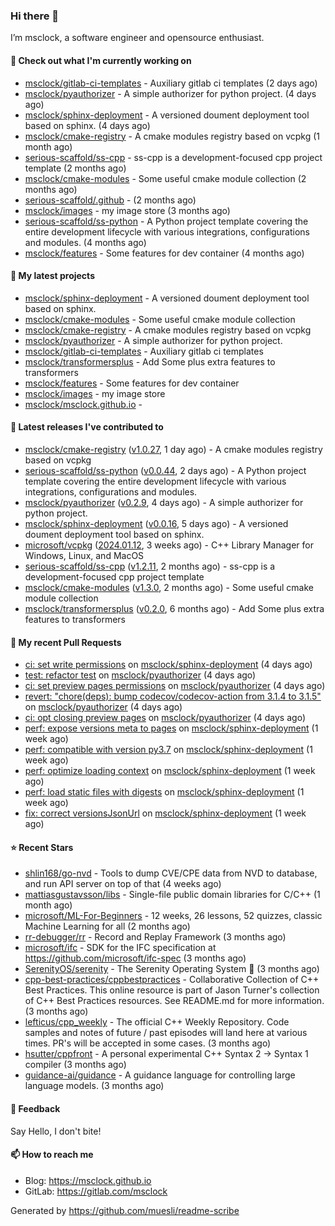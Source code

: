 ### Hi there 👋

I’m msclock, a software engineer and opensource enthusiast.

#### 👷 Check out what I'm currently working on

- [msclock/gitlab-ci-templates](https://github.com/msclock/gitlab-ci-templates) - Auxiliary gitlab ci templates (2 days ago)
- [msclock/pyauthorizer](https://github.com/msclock/pyauthorizer) - A simple authorizer for python project. (4 days ago)
- [msclock/sphinx-deployment](https://github.com/msclock/sphinx-deployment) - A versioned doument deployment tool based on sphinx. (4 days ago)
- [msclock/cmake-registry](https://github.com/msclock/cmake-registry) - A cmake modules registry based on vcpkg (1 month ago)
- [serious-scaffold/ss-cpp](https://github.com/serious-scaffold/ss-cpp) - ss-cpp is a development-focused cpp project template (2 months ago)
- [msclock/cmake-modules](https://github.com/msclock/cmake-modules) - Some useful cmake module collection (2 months ago)
- [serious-scaffold/.github](https://github.com/serious-scaffold/.github) -  (2 months ago)
- [msclock/images](https://github.com/msclock/images) - my image store (3 months ago)
- [serious-scaffold/ss-python](https://github.com/serious-scaffold/ss-python) - A Python project template covering the entire development lifecycle with various integrations, configurations and modules. (4 months ago)
- [msclock/features](https://github.com/msclock/features) - Some features for dev container (4 months ago)

#### 🌱 My latest projects

- [msclock/sphinx-deployment](https://github.com/msclock/sphinx-deployment) - A versioned doument deployment tool based on sphinx.
- [msclock/cmake-modules](https://github.com/msclock/cmake-modules) - Some useful cmake module collection
- [msclock/cmake-registry](https://github.com/msclock/cmake-registry) - A cmake modules registry based on vcpkg
- [msclock/pyauthorizer](https://github.com/msclock/pyauthorizer) - A simple authorizer for python project.
- [msclock/gitlab-ci-templates](https://github.com/msclock/gitlab-ci-templates) - Auxiliary gitlab ci templates
- [msclock/transformersplus](https://github.com/msclock/transformersplus) - Add Some plus extra features to transformers
- [msclock/features](https://github.com/msclock/features) - Some features for dev container
- [msclock/images](https://github.com/msclock/images) - my image store
- [msclock/msclock.github.io](https://github.com/msclock/msclock.github.io) - 

#### 🔭 Latest releases I've contributed to

- [msclock/cmake-registry](https://github.com/msclock/cmake-registry) ([v1.0.27](https://github.com/msclock/cmake-registry/releases/tag/v1.0.27), 1 day ago) - A cmake modules registry based on vcpkg
- [serious-scaffold/ss-python](https://github.com/serious-scaffold/ss-python) ([v0.0.44](https://github.com/serious-scaffold/ss-python/releases/tag/v0.0.44), 2 days ago) - A Python project template covering the entire development lifecycle with various integrations, configurations and modules.
- [msclock/pyauthorizer](https://github.com/msclock/pyauthorizer) ([v0.2.9](https://github.com/msclock/pyauthorizer/releases/tag/v0.2.9), 4 days ago) - A simple authorizer for python project.
- [msclock/sphinx-deployment](https://github.com/msclock/sphinx-deployment) ([v0.0.16](https://github.com/msclock/sphinx-deployment/releases/tag/v0.0.16), 5 days ago) - A versioned doument deployment tool based on sphinx.
- [microsoft/vcpkg](https://github.com/microsoft/vcpkg) ([2024.01.12](https://github.com/microsoft/vcpkg/releases/tag/2024.01.12), 3 weeks ago) - C&#43;&#43; Library Manager for Windows, Linux, and MacOS
- [serious-scaffold/ss-cpp](https://github.com/serious-scaffold/ss-cpp) ([v1.2.11](https://github.com/serious-scaffold/ss-cpp/releases/tag/v1.2.11), 2 months ago) - ss-cpp is a development-focused cpp project template
- [msclock/cmake-modules](https://github.com/msclock/cmake-modules) ([v1.3.0](https://github.com/msclock/cmake-modules/releases/tag/v1.3.0), 2 months ago) - Some useful cmake module collection
- [msclock/transformersplus](https://github.com/msclock/transformersplus) ([v0.2.0](https://github.com/msclock/transformersplus/releases/tag/v0.2.0), 6 months ago) - Add Some plus extra features to transformers

#### 🔨 My recent Pull Requests

- [ci: set write permissions](https://github.com/msclock/sphinx-deployment/pull/50) on [msclock/sphinx-deployment](https://github.com/msclock/sphinx-deployment) (4 days ago)
- [test: refactor test](https://github.com/msclock/pyauthorizer/pull/23) on [msclock/pyauthorizer](https://github.com/msclock/pyauthorizer) (4 days ago)
- [ci: set preview pages permissions](https://github.com/msclock/pyauthorizer/pull/22) on [msclock/pyauthorizer](https://github.com/msclock/pyauthorizer) (4 days ago)
- [revert: &#34;chore(deps): bump codecov/codecov-action from 3.1.4 to 3.1.5&#34;](https://github.com/msclock/pyauthorizer/pull/21) on [msclock/pyauthorizer](https://github.com/msclock/pyauthorizer) (4 days ago)
- [ci: opt closing preview pages](https://github.com/msclock/pyauthorizer/pull/20) on [msclock/pyauthorizer](https://github.com/msclock/pyauthorizer) (4 days ago)
- [perf: expose versions meta to pages](https://github.com/msclock/sphinx-deployment/pull/48) on [msclock/sphinx-deployment](https://github.com/msclock/sphinx-deployment) (1 week ago)
- [perf: compatible with version py3.7](https://github.com/msclock/sphinx-deployment/pull/46) on [msclock/sphinx-deployment](https://github.com/msclock/sphinx-deployment) (1 week ago)
- [perf: optimize loading context](https://github.com/msclock/sphinx-deployment/pull/43) on [msclock/sphinx-deployment](https://github.com/msclock/sphinx-deployment) (1 week ago)
- [perf: load static files with digests](https://github.com/msclock/sphinx-deployment/pull/41) on [msclock/sphinx-deployment](https://github.com/msclock/sphinx-deployment) (1 week ago)
- [fix: correct versionsJsonUrl](https://github.com/msclock/sphinx-deployment/pull/39) on [msclock/sphinx-deployment](https://github.com/msclock/sphinx-deployment) (1 week ago)

#### ⭐ Recent Stars

- [shlin168/go-nvd](https://github.com/shlin168/go-nvd) - Tools to dump CVE/CPE data from NVD to database, and run API server on top of that (4 weeks ago)
- [mattiasgustavsson/libs](https://github.com/mattiasgustavsson/libs) - Single-file public domain libraries for C/C&#43;&#43; (1 month ago)
- [microsoft/ML-For-Beginners](https://github.com/microsoft/ML-For-Beginners) - 12 weeks, 26 lessons, 52 quizzes, classic Machine Learning for all (2 months ago)
- [rr-debugger/rr](https://github.com/rr-debugger/rr) - Record and Replay Framework (3 months ago)
- [microsoft/ifc](https://github.com/microsoft/ifc) - SDK for the IFC specification at https://github.com/microsoft/ifc-spec (3 months ago)
- [SerenityOS/serenity](https://github.com/SerenityOS/serenity) - The Serenity Operating System 🐞 (3 months ago)
- [cpp-best-practices/cppbestpractices](https://github.com/cpp-best-practices/cppbestpractices) - Collaborative Collection of C&#43;&#43; Best Practices. This online resource is part of Jason Turner&#39;s collection of C&#43;&#43; Best Practices resources. See README.md for more information. (3 months ago)
- [lefticus/cpp_weekly](https://github.com/lefticus/cpp_weekly) - The official C&#43;&#43; Weekly Repository. Code samples and notes of future / past episodes will land here at various times. PR&#39;s will be accepted in some cases. (3 months ago)
- [hsutter/cppfront](https://github.com/hsutter/cppfront) - A personal experimental C&#43;&#43; Syntax 2 -&gt; Syntax 1 compiler (3 months ago)
- [guidance-ai/guidance](https://github.com/guidance-ai/guidance) - A guidance language for controlling large language models. (3 months ago)

#### 💬 Feedback

Say Hello, I don't bite!

#### 📫 How to reach me

- Blog: https://msclock.github.io
- GitLab: https://gitlab.com/msclock

Generated by https://github.com/muesli/readme-scribe
